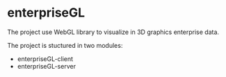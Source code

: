 enterpriseGL
============

The project use WebGL library to visualize in 3D graphics enterprise data.

The project is stuctured in two modules:
* enterpriseGL-client
* enterpriseGL-server